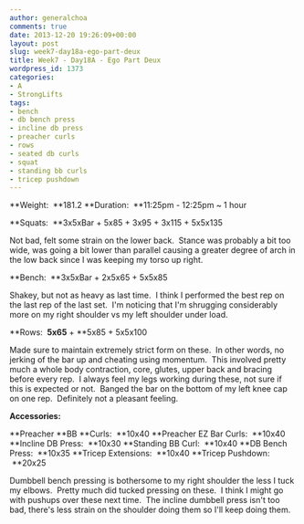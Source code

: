 ```yaml
---
author: generalchoa
comments: true
date: 2013-12-20 19:26:09+00:00
layout: post
slug: week7-day18a-ego-part-deux
title: Week7 - Day18A - Ego Part Deux
wordpress_id: 1373
categories:
- A
- StrongLifts
tags:
- bench
- db bench press
- incline db press
- preacher curls
- rows
- seated db curls
- squat
- standing bb curls
- tricep pushdown
---
```


**Weight:  **181.2
**Duration:  **11:25pm - 12:25pm ~ 1 hour

**Squats:  **3x5xBar + 5x85 + 3x95 + 3x115 + 5x5x135

Not bad, felt some strain on the lower back.  Stance was probably a bit too wide, was going a bit lower than parallel causing a greater degree of arch in the low back since I was keeping my torso up right.

**Bench:  **3x5xBar + 2x5x65 + 5x5x85

Shakey, but not as heavy as last time.  I think I performed the best rep on the last rep of the last set.  I'm noticing that I'm shrugging considerably more on my right shoulder vs my left shoulder under load.

**Rows:  **5x65** + **5x85 + 5x5x100

Made sure to maintain extremely strict form on these.  In other words, no jerking of the bar up and cheating using momentum.  This involved pretty much a whole body contraction, core, glutes, upper back and bracing before every rep.  I always feel my legs working during these, not sure if this is expected or not.  Banged the bar on the bottom of my left knee cap on one rep.  Definitely not a pleasant feeling.

**Accessories:**


**Preacher **BB **Curls:  **10x40
**Preacher EZ Bar Curls:  **10x40
**Incline DB Press:  **10x30
**Standing BB Curl:  **10x40
**DB Bench Press:  **10x35
**Tricep Extensions:  **10x40
**Tricep Pushdown:  **20x25


Dumbbell bench pressing is bothersome to my right shoulder the less I tuck my elbows.  Pretty much did tucked pressing on these.  I think I might go with pushups over these next time.  The incline dumbbell press isn't too bad, there's less strain on the shoulder doing them so I'll keep doing them.
